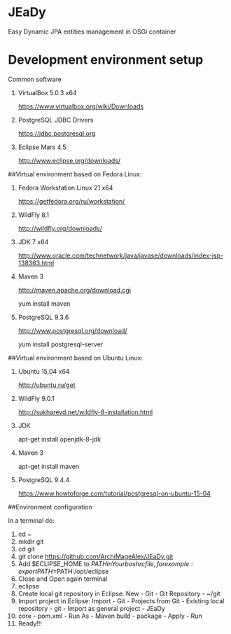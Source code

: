 # JEaDy
Easy Dynamic JPA entities management in OSGi container

# Development environment setup

Common software

1. VirtualBox 5.0.3 x64

   https://www.virtualbox.org/wiki/Downloads

2. PostgreSQL JDBC Drivers

   https://jdbc.postgresql.org

3. Eclipse Mars 4.5
   
   http://www.eclipse.org/downloads/

##Virtual environment based on Fedora Linux:

1. Fedora Workstation Linux 21 x64

   https://getfedora.org/ru/workstation/

2. WildFly 8.1

   http://wildfly.org/downloads/

3. JDK 7 x64

   http://www.oracle.com/technetwork/java/javase/downloads/index-jsp-138363.html

4. Maven 3

   http://maven.apache.org/download.cgi

   yum install maven

5. PostgreSQL 9.3.6

   http://www.postgresql.org/download/

   yum install postgresql-server

##Virtual environment based on Ubuntu Linux:

1. Ubuntu 15.04 x64

   http://ubuntu.ru/get
   
2. WildFly 9.0.1
   
   http://sukharevd.net/wildfly-8-installation.html

3. JDK

   apt-get install openjdk-8-jdk

4. Maven 3

   apt-get install maven

5. PostgreSQL 9.4.4

   https://www.howtoforge.com/tutorial/postgresql-on-ubuntu-15-04

##Environment configuration

In a terminal do:
1. cd ~
2. mkdir git
3. cd git
4. git clone https://github.com/ArchiMageAlex/JEaDy.git
5. Add $ECLIPSE_HOME to $PATH in  Your bashrc file, for example: export PATH=$PATH:/opt/eclipse
6. Close and Open again terminal
7. eclipse
8. Create local git repository in Eclipse: New - Git - Git Repository - ~/git
9. Import project in Eclipse: Import - Git - Projects from Git - Existing local repository - git - Import as general project - JEaDy
10. core - pom.xml - Run As - Maven build - package - Apply - Run
11. Ready!!!
